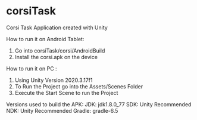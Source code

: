 # corsiTask
Corsi Task Application created with Unity

How to run it on Android Tablet:
  1. Go into corsiTask/corsi/AndroidBuild
  2. Install the corsi.apk on the device

How to run it on PC :
  1. Using Unity Version 2020.3.17f1
  2. To Run the Project go into the Assets/Scenes Folder
  3. Execute the Start Scene to run the Project

Versions used to build the APK:
  JDK: jdk1.8.0_77
  SDK: Unity Recommended
  NDK: Unity Recommended
  Gradle: gradle-6.5
